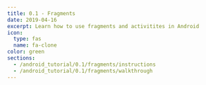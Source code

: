 ```yaml
---
title: 0.1 - Fragments
date: 2019-04-16
excerpt: Learn how to use fragments and activitites in Android
icon:
  type: fas
  name: fa-clone
color: green
sections:
  - /android_tutorial/0.1/fragments/instructions
  - /android_tutorial/0.1/fragments/walkthrough
---
```

<!--stackedit_data:
eyJoaXN0b3J5IjpbMTgwMjQxODU5OF19
-->